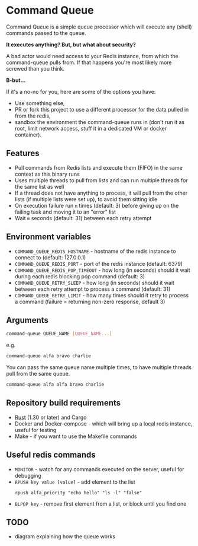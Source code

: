 # Command Queue

Command Queue is a simple queue processor which will execute any (shell) commands passed to the queue.

**It executes anything? But, but what about security?**

A bad actor would need access to your Redis instance, from which the command-queue pulls from. If that happens you're most likely more screwed than you think.

**B-but...**

If it's a no-no for you, here are some of the options you have:
- Use something else,
- PR or fork this project to use a different processor for the data pulled in from the redis,
- sandbox the environment the command-queue runs in (don't run it as root, limit network access, stuff it in a dedicated VM or docker container).

## Features
- Pull commands from Redis lists and execute them (FIFO) in the same context as this binary runs
- Uses multiple threads to pull from lists and can run multiple threads for the same list as well
- If a thread does not have anything to process, it will pull from the other lists (if multiple lists were set up), to avoid them sitting idle
- On execution failure run `n` times (default: 3) before giving up on the failing task and moving it to an "error" list
- Wait `m` seconds (default: 31) between each retry attempt

## Environment variables
- `COMMAND_QUEUE_REDIS_HOSTNAME` - hostname of the redis instance to connect to (default: 127.0.0.1)
- `COMMAND_QUEUE_REDIS_PORT` - port of the redis instance (default: 6379)
- `COMMAND_QUEUE_REDIS_POP_TIMEOUT` - how long (in seconds) should it wait during each redis blocking pop command (default: 3)
- `COMMAND_QUEUE_RETRY_SLEEP` - how long (in seconds) should it wait between each retry attempt to process a command (default: 31)
- `COMMAND_QUEUE_RETRY_LIMIT` - how many times should it retry to process a command (failure = returning non-zero response, default 3)

## Arguments

```bash
command-queue QUEUE_NAME [QUEUE_NAME...]
```

e.g.

```bash
command-queue alfa bravo charlie
```

You can pass the same queue name multiple times, to have multiple threads pull from the same queue.

```bash
command-queue alfa alfa bravo charlie
```

## Repository build requirements
- [Rust](https://www.rust-lang.org/tools/install) (1.30 or later) and Cargo
- Docker and Docker-compose - which will bring up a local redis instance, useful for testing
- Make - if you want to use the Makefile commands

## Useful redis commands
- `MONITOR` - watch for any commands executed on the server, useful for debugging
- `RPUSH key value [value]` - add element to the list
    ```
    rpush alfa_priority "echo hello" "ls -l" "false"
    ```
- `BLPOP key` - remove first element from a list, or block until you find one

## TODO
- diagram explaining how the queue works